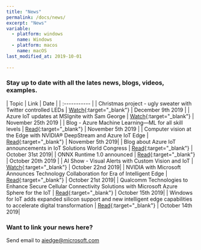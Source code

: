```yaml
---
title: "News"
permalink: /docs/news/
excerpt: "News"
variable:
  - platform: windows
    name: Windows
  - platform: macos
    name: macOS
last_modified_at: 2019-10-01
       
---
```


### Stay up to date with all the lates news, blogs, videos, examples.

| Topic | Link | Date |
| :----------- |
| Christmas project - ugly sweater with Twitter controlled LEDs | [Watch](https://microsoft.github.io/ai-at-edge/docs/uglysweater/){:target="_blank"} | December 9th 2019 |
| Azure IoT updates at MSIgnite with Sam George | [Watch](https://channel9.msdn.com/Shows/Internet-of-Things-Show/Azure-IoT-updates-at-MSIgnite-with-Sam-George){:target="_blank"} | November 25th 2019 |
| Blog - Azure Machine Learning—ML for all skill levels | [Read](https://azure.microsoft.com/en-us/blog/azure-machine-learning-ml-for-all-skill-levels/){:target="_blank"} | November 5th 2019 |
| Computer vision at the Edge with NVIDIA® DeepStream and Azure IoT Edge | [Read](https://techcommunity.microsoft.com/t5/Internet-of-Things/Computer-vision-at-the-Edge-with-NVIDIA-DeepStream-and-Azure-IoT/ba-p/984607){:target="_blank"} | November 5th 2019|
| Blog about Azure IoT announcements in IoT Solutions World Congress | [Read](https://blogs.microsoft.com/blog/2019/10/28/unlocking-opportunities-in-the-next-frontier-of-iot/){:target="_blank"} | October 31st 2019|
| ONNX Runtime 1.0 announced | [Read](https://cloudblogs.microsoft.com/opensource/2019/10/30/announcing-onnx-runtime-1-0/){:target="_blank"} | October 20th 2019 |
| AI Show - Visual Alerts with Custom Vision and IoT | [Watch](https://channel9.msdn.com/Shows/AI-Show/Visual-Alerts-with-Custom-Vision-and-IoT){:target="_blank"} | October 22nd 2019|
| NVIDIA with Microsoft Announces Technology Collaboration for Era of Intelligent Edge | [Read](https://nvidianews.nvidia.com/news/nvidia-with-microsoft-announces-technology-collaboration-for-era-of-intelligent-edge){:target="_blank"} | October 21st 2019|
| Qualcomm Technologies to Enhance Secure Cellular Connectivity Solutions with Microsoft Azure Sphere for the IoT | [Read](https://www.qualcomm.com/news/releases/2019/10/15/qualcomm-technologies-enhance-secure-cellular-connectivity-solutions){:target="_blank"} | October 15th 2019|
| Windows for IoT adds expanded silicon support and new intelligent edge capabilities to accelerate digital transformation | [Read](https://blogs.windows.com/windowsexperience/2019/10/14/windows-for-iot-adds-expanded-silicon-support-and-new-intelligent-edge-capabilities-to-accelerate-digital-transformation/#Joj4FGIuuAITUSBk.97){:target="_blank"} | October 14th 2019|

### Want to link your news here?

Send email to [aiedge@microsoft.com](mailto:aiedge@microsoft.com)

